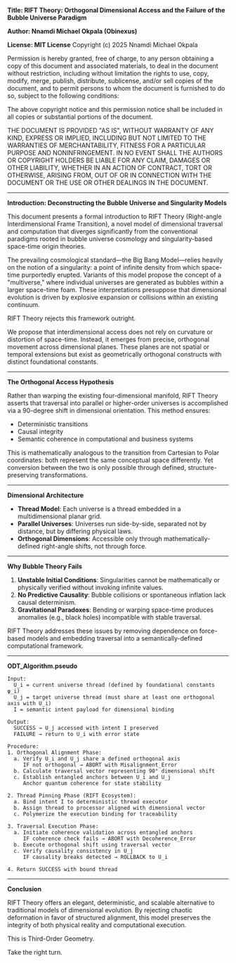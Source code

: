 **Title: RIFT Theory: Orthogonal Dimensional Access and the Failure of the Bubble Universe Paradigm**

**Author: Nnamdi Michael Okpala (Obinexus)**

**License: MIT License**
Copyright (c) 2025 Nnamdi Michael Okpala

Permission is hereby granted, free of charge, to any person obtaining a copy
of this document and associated materials, to deal in the document without restriction,
including without limitation the rights to use, copy, modify, merge, publish, distribute,
sublicense, and/or sell copies of the document, and to permit persons to whom the
document is furnished to do so, subject to the following conditions:

The above copyright notice and this permission notice shall be included in all copies or
substantial portions of the document.

THE DOCUMENT IS PROVIDED "AS IS", WITHOUT WARRANTY OF ANY KIND, EXPRESS OR
IMPLIED, INCLUDING BUT NOT LIMITED TO THE WARRANTIES OF MERCHANTABILITY,
FITNESS FOR A PARTICULAR PURPOSE AND NONINFRINGEMENT. IN NO EVENT SHALL THE
AUTHORS OR COPYRIGHT HOLDERS BE LIABLE FOR ANY CLAIM, DAMAGES OR OTHER
LIABILITY, WHETHER IN AN ACTION OF CONTRACT, TORT OR OTHERWISE, ARISING FROM,
OUT OF OR IN CONNECTION WITH THE DOCUMENT OR THE USE OR OTHER DEALINGS IN
THE DOCUMENT.

---

**Introduction: Deconstructing the Bubble Universe and Singularity Models**

This document presents a formal introduction to RIFT Theory (Right-angle Interdimensional Frame Transition), a novel model of dimensional traversal and computation that diverges significantly from the conventional paradigms rooted in bubble universe cosmology and singularity-based space-time origin theories.

The prevailing cosmological standard—the Big Bang Model—relies heavily on the notion of a singularity: a point of infinite density from which space-time purportedly erupted. Variants of this model propose the concept of a "multiverse," where individual universes are generated as bubbles within a larger space-time foam. These interpretations presuppose that dimensional evolution is driven by explosive expansion or collisions within an existing continuum.

RIFT Theory rejects this framework outright.

We propose that interdimensional access does not rely on curvature or distortion of space-time. Instead, it emerges from precise, orthogonal movement across dimensional planes. These planes are not spatial or temporal extensions but exist as geometrically orthogonal constructs with distinct foundational constants.

---

**The Orthogonal Access Hypothesis**

Rather than warping the existing four-dimensional manifold, RIFT Theory asserts that traversal into parallel or higher-order universes is accomplished via a 90-degree shift in dimensional orientation. This method ensures:

* Deterministic transitions
* Causal integrity
* Semantic coherence in computational and business systems

This is mathematically analogous to the transition from Cartesian to Polar coordinates: both represent the same conceptual space differently. Yet conversion between the two is only possible through defined, structure-preserving transformations.

---

**Dimensional Architecture**

* **Thread Model**: Each universe is a thread embedded in a multidimensional planar grid.
* **Parallel Universes**: Universes run side-by-side, separated not by distance, but by differing physical laws.
* **Orthogonal Dimensions**: Accessible only through mathematically-defined right-angle shifts, not through force.

---

**Why Bubble Theory Fails**

1. **Unstable Initial Conditions**: Singularities cannot be mathematically or physically verified without invoking infinite values.
2. **No Predictive Causality**: Bubble collisions or spontaneous inflation lack causal determinism.
3. **Gravitational Paradoxes**: Bending or warping space-time produces anomalies (e.g., black holes) incompatible with stable traversal.

RIFT Theory addresses these issues by removing dependence on force-based models and embedding traversal into a semantically-defined computational framework.

---

**ODT\_Algorithm.pseudo**

```
Input:
  U_i = current universe thread (defined by foundational constants φ_i)
  U_j = target universe thread (must share at least one orthogonal axis with U_i)
  I = semantic intent payload for dimensional binding

Output:
  SUCCESS → U_j accessed with intent I preserved
  FAILURE → return to U_i with error state

Procedure:
1. Orthogonal Alignment Phase:
  a. Verify U_i and U_j share a defined orthogonal axis
     IF not orthogonal → ABORT with Misalignment_Error
  b. Calculate traversal vector representing 90° dimensional shift
  c. Establish entangled anchors between U_i and U_j
     Anchor quantum coherence for state stability

2. Thread Pinning Phase (RIFT Ecosystem):
  a. Bind intent I to deterministic thread executor
  b. Assign thread to processor aligned with dimensional vector
  c. Polymerize the execution binding for traceability

3. Traversal Execution Phase:
  a. Initiate coherence validation across entangled anchors
     IF coherence check fails → ABORT with Decoherence_Error
  b. Execute orthogonal shift using traversal vector
  c. Verify causality consistency in U_j
     IF causality breaks detected → ROLLBACK to U_i

4. Return SUCCESS with bound thread
```

---

**Conclusion**

RIFT Theory offers an elegant, deterministic, and scalable alternative to traditional models of dimensional evolution. By rejecting chaotic deformation in favor of structured alignment, this model preserves the integrity of both physical reality and computational execution.

This is Third-Order Geometry.

Take the right turn.
